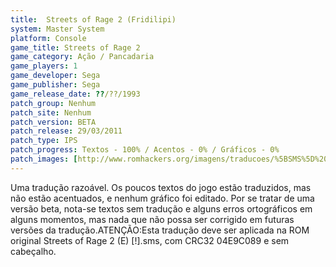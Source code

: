 ```yaml
---
title:  Streets of Rage 2 (Fridilipi)
system: Master System
platform: Console
game_title: Streets of Rage 2
game_category: Ação / Pancadaria
game_players: 1
game_developer: Sega
game_publisher: Sega
game_release_date: ??/??/1993
patch_group: Nenhum
patch_site: Nenhum
patch_version: BETA
patch_release: 29/03/2011
patch_type: IPS
patch_progress: Textos - 100% / Acentos - 0% / Gráficos - 0%
patch_images: [http://www.romhackers.org/imagens/traducoes/%5BSMS%5D%20Streets%20of%20Rage%202%20-%20Fridilipi%20-%201.png,http://www.romhackers.org/imagens/traducoes/%5BSMS%5D%20Streets%20of%20Rage%202%20-%20Fridilipi%20-%202.png,http://www.romhackers.org/imagens/traducoes/%5BSMS%5D%20Streets%20of%20Rage%202%20-%20Fridilipi%20-%203.png]
---
```

Uma tradução razoável. Os poucos textos do jogo estão traduzidos, mas não estão acentuados, e nenhum gráfico foi editado. Por se tratar de uma versão beta, nota-se textos sem tradução e alguns erros ortográficos em alguns momentos, mas nada que não possa ser corrigido em futuras versões da tradução.ATENÇÃO:Esta tradução deve ser aplicada na ROM original Streets of Rage 2 (E) [!].sms, com CRC32 04E9C089 e sem cabeçalho.
